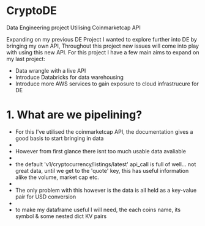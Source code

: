 # CryptoDE
Data Engineering project Utilising Coinmarketcap API

Expanding on my previous DE Project I wanted to explore further into DE by bringing my own API, Throughout this project new issues will come into play with using this new API.
For this project I have a few main aims to expand on my last project:
- Data wrangle with a live API
- Introduce Databricks for data warehousing
- Introduce more AWS services to gain exposure to cloud infrastrucure for DE

# 1. What are we pipelining?

- For this I've utilised the coinmarketcap API, the documentation gives a good basis to start bringing in data
- 
- However from first glance there isnt too much usable data avaliable
- 
- the default 'v1/cryptocurrency/listings/latest' api_call is full of well... not great data, until we get to the 'quote' key, this has useful information alike the volume, market cap etc.
- 
- The only problem with this however is the data is all held as a key-value pair for USD conversion
- 
- to make my dataframe useful I will need, the each coins name, its symbol & some nested dict KV pairs
